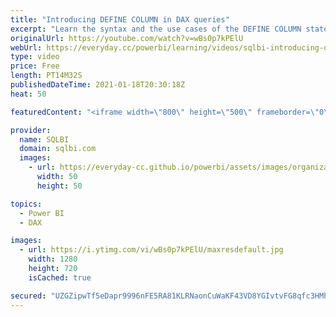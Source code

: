 ```yaml
---
title: "Introducing DEFINE COLUMN in DAX queries"
excerpt: "Learn the syntax and the use cases of the DEFINE COLUMN statement in DAX. Article and download: https://sql.bi/696234/?aff=yt This syntax has been introduced in DAX since December 2020 and can be used in DAX queries only.  How to learn DAX: https://www.sqlbi.com/guides/dax/?aff=yt The definitive guide"
originalUrl: https://youtube.com/watch?v=wBs0p7kPElU
webUrl: https://everyday.cc/powerbi/learning/videos/sqlbi-introducing-define-column-in-dax-queries/
type: video
price: Free
length: PT14M32S
publishedDateTime: 2021-01-18T20:30:18Z
heat: 50

featuredContent: "<iframe width=\"800\" height=\"500\" frameborder=\"0\" src=\"https://www.youtube.com/embed/wBs0p7kPElU\" allow=\"accelerometer; autoplay; encrypted-media; gyroscope; picture-in-picture\" allowfullscreen></iframe>"

provider:
  name: SQLBI
  domain: sqlbi.com
  images:
    - url: https://everyday-cc.github.io/powerbi/assets/images/organizations/sqlbi.com-50x50.jpg
      width: 50
      height: 50

topics:
  - Power BI
  - DAX

images:
  - url: https://i.ytimg.com/vi/wBs0p7kPElU/maxresdefault.jpg
    width: 1280
    height: 720
    isCached: true

secured: "UZGZipwTf5eDapr9996nFE5RA81KLRNaonCuWaKF43VD8YGIvtvFG8qfc3HMh6XmxhTtmjBJ4Ui0OOzjbl+YjwsJGiHuuAH7/Q0BBWhqPn9QQTVQ6+Ni5dZcl5kYtOptxvKIFkk4EEDZotE7bqLuHvLt0j0KLensSbVWziF58fs4b5MAvjHMvNLqhXG2yETSj67HSVD4hKaO2NnJmWSQtoyILwLMuJWMvuCfTo3BkBjiNrX2/ptE9/07y0T4L23lY19138HzLHkgbiMOAcUxQlUOvs0/mYtynYr4q/PEB71GoeOjcYHFWZXWLrcil2AH+YjWqb6Um+RLDuafXRacUUV1PthonLRSRcbRLdUVsRzozsYB1A1084VM8cn1KpKjSJjY7Xz1SWXZ2ukVuNkjBewVJRskoxBkxGSgv6vFecw=;LHtDzmPOl4lURm5rsv495Q=="
---
```



